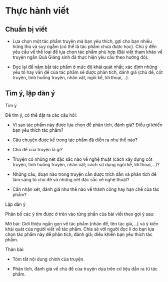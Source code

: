 # Thực hành viết

## Chuẩn bị viết

- Lựa chọn một tác phẩm truyện mà bạn yêu thích, gợi cho bạn nhiều hứng thú và suy ngẫm (có thể là tác phẩm chưa được học). Chú ý đến yêu cầu về thể loại để lựa chọn tác phẩm phù hợp (Bài viết tham khảo về truyện ngắn Quả Giáng sinh đã thực hiện yêu cầu theo hướng đó).

- Đọc lại để nắm bắt tác phẩm ở mức độ khái quát nhất; xác định những yếu tố hay vấn đề của tác phẩm sẽ được phân tích, đánh giá (chủ đề, cốt truyện, tình huống truyện, nhân vật, ngôi kể, lời thoại,...).

## Tìm ý, lập dàn ý

Tìm ý

Để tìm ý, có thể đặt ra các câu hỏi:

- Vì sao tác phẩm này được lựa chọn để phân tích, đánh giá? Điều gì khiến bạn yêu thích tác phẩm?

- Câu chuyện được kể trong tác phẩm đã diễn ra như thế nào?

- Chủ đề của truyện là gì?

- Truyện có những nét đặc sắc nào về nghệ thuật (cách xây dựng cốt truyện, tình huống truyện, nhân vật; cách sử dụng ngôi kể, lời thoại,...)?

- Những câu, đoạn nào trong truyện cần được trích dẫn và phân tích để làm sáng tỏ chủ đề và những nét đặc sắc về nghệ thuật?

- Cần nhận xét, đánh giá như thế nào về thành công hay hạn chế của tác phẩm?

Lập dàn ý

Phân bố các ý tìm được ở trên vào từng phần của bài viết theo gợi ý sau:

Mở bài: Giới thiệu ngắn gọn về tác phẩm (nhân đề, tên tác giả,...) và ý kiến khái quát của người viết về tác phẩm. Chia sẻ với người đọc lí do bạn lựa chọn tác phẩm này để phân tích, đánh giá; điều khiến bạn yêu thích tác phẩm.

Thân bài:

- Tóm tắt nội dung chính của truyện.

- Phân tích, đánh giá về chủ đề của truyện dựa trên cứ liệu dẫn ra từ tác phẩm.